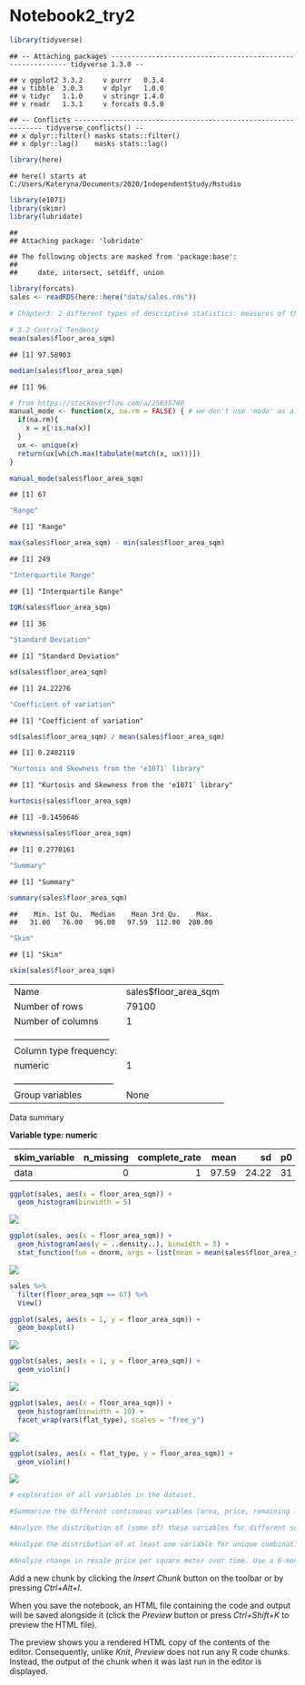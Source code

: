 Notebook2\_try2
================

``` r
library(tidyverse)
```

    ## -- Attaching packages ----------------------------------------------------------- tidyverse 1.3.0 --

    ## v ggplot2 3.3.2     v purrr   0.3.4
    ## v tibble  3.0.3     v dplyr   1.0.0
    ## v tidyr   1.1.0     v stringr 1.4.0
    ## v readr   1.3.1     v forcats 0.5.0

    ## -- Conflicts -------------------------------------------------------------- tidyverse_conflicts() --
    ## x dplyr::filter() masks stats::filter()
    ## x dplyr::lag()    masks stats::lag()

``` r
library(here)
```

    ## here() starts at C:/Users/Kateryna/Documents/2020/IndependentStudy/Rstudio

``` r
library(e1071)
library(skimr)
library(lubridate)
```

    ## 
    ## Attaching package: 'lubridate'

    ## The following objects are masked from 'package:base':
    ## 
    ##     date, intersect, setdiff, union

``` r
library(forcats)
sales <- readRDS(here::here("data/sales.rds"))
```

``` r
# Chapter3: 2 different types of descriptive statistics: measures of the central tendency and measures of dispersion.

# 3.2 Central Tendency
mean(sales$floor_area_sqm) 
```

    ## [1] 97.58903

``` r
median(sales$floor_area_sqm)
```

    ## [1] 96

``` r
# from https://stackoverflow.com/a/25635740
manual_mode <- function(x, na.rm = FALSE) { # we don't use 'mode' as a function name because it already exists
  if(na.rm){
    x = x[!is.na(x)]
  }
  ux <- unique(x)
  return(ux[which.max(tabulate(match(x, ux)))])
}

manual_mode(sales$floor_area_sqm)
```

    ## [1] 67

``` r
"Range"
```

    ## [1] "Range"

``` r
max(sales$floor_area_sqm) - min(sales$floor_area_sqm)
```

    ## [1] 249

``` r
"Interquartile Range"
```

    ## [1] "Interquartile Range"

``` r
IQR(sales$floor_area_sqm)
```

    ## [1] 36

``` r
"Standard Deviation"
```

    ## [1] "Standard Deviation"

``` r
sd(sales$floor_area_sqm)
```

    ## [1] 24.22276

``` r
"Coefficient of variation"
```

    ## [1] "Coefficient of variation"

``` r
sd(sales$floor_area_sqm) / mean(sales$floor_area_sqm)
```

    ## [1] 0.2482119

``` r
"Kurtosis and Skewness from the 'e1071` library"
```

    ## [1] "Kurtosis and Skewness from the 'e1071` library"

``` r
kurtosis(sales$floor_area_sqm)
```

    ## [1] -0.1450646

``` r
skewness(sales$floor_area_sqm)
```

    ## [1] 0.2770161

``` r
"Summary"
```

    ## [1] "Summary"

``` r
summary(sales$floor_area_sqm)
```

    ##    Min. 1st Qu.  Median    Mean 3rd Qu.    Max. 
    ##   31.00   76.00   96.00   97.59  112.00  280.00

``` r
"Skim"
```

    ## [1] "Skim"

``` r
skim(sales$floor_area_sqm)
```

|                                                  |                        |
| :----------------------------------------------- | :--------------------- |
| Name                                             | sales$floor\_area\_sqm |
| Number of rows                                   | 79100                  |
| Number of columns                                | 1                      |
| \_\_\_\_\_\_\_\_\_\_\_\_\_\_\_\_\_\_\_\_\_\_\_   |                        |
| Column type frequency:                           |                        |
| numeric                                          | 1                      |
| \_\_\_\_\_\_\_\_\_\_\_\_\_\_\_\_\_\_\_\_\_\_\_\_ |                        |
| Group variables                                  | None                   |

Data summary

**Variable type:
numeric**

| skim\_variable | n\_missing | complete\_rate |  mean |    sd | p0 | p25 | p50 | p75 | p100 | hist  |
| :------------- | ---------: | -------------: | ----: | ----: | -: | --: | --: | --: | ---: | :---- |
| data           |          0 |              1 | 97.59 | 24.22 | 31 |  76 |  96 | 112 |  280 | ▃▇▁▁▁ |

``` r
ggplot(sales, aes(x = floor_area_sqm)) + 
  geom_histogram(binwidth = 5)
```

![](Notebook2_try2_files/figure-gfm/unnamed-chunk-4-1.png)<!-- -->

``` r
ggplot(sales, aes(x = floor_area_sqm)) + 
  geom_histogram(aes(y = ..density..), binwidth = 5) +
  stat_function(fun = dnorm, args = list(mean = mean(sales$floor_area_sqm), sd = sd(sales$floor_area_sqm)))
```

![](Notebook2_try2_files/figure-gfm/unnamed-chunk-5-1.png)<!-- -->

``` r
sales %>% 
  filter(floor_area_sqm == 67) %>% 
  View()
```

``` r
ggplot(sales, aes(x = 1, y = floor_area_sqm)) + 
  geom_boxplot()
```

![](Notebook2_try2_files/figure-gfm/unnamed-chunk-7-1.png)<!-- -->

``` r
ggplot(sales, aes(x = 1, y = floor_area_sqm)) + 
  geom_violin()
```

![](Notebook2_try2_files/figure-gfm/unnamed-chunk-8-1.png)<!-- -->

``` r
ggplot(sales, aes(x = floor_area_sqm)) + 
  geom_histogram(binwidth = 10) +
  facet_wrap(vars(flat_type), scales = "free_y")
```

![](Notebook2_try2_files/figure-gfm/unnamed-chunk-9-1.png)<!-- -->

``` r
ggplot(sales, aes(x = flat_type, y = floor_area_sqm)) + 
  geom_violin()
```

![](Notebook2_try2_files/figure-gfm/unnamed-chunk-10-1.png)<!-- -->

``` r
# exploration of all variables in the dataset. 

#Summarize the different continuous variables (area, price, remaining lease) as well as the nominal/ordinal variables (month, flat_type, town, flat_model, storey_range), summarize these variables in both table (stats on central tendency and distribution) and visual form.

#Analyze the distribution of (some of) these variables for different subsets of the data. For example, explore the difference between towns, or between flat types.

#Analyze the distribution of at least one variable for unique combinations of town and flat_type (for each town, for each flat type: Ang Mo Kio, 1 room; Ang Mo Kio 2 room; etc.)

#Analyze change in resale price per square meter over time. Use a 6-month moving average to do so.
```

Add a new chunk by clicking the *Insert Chunk* button on the toolbar or
by pressing *Ctrl+Alt+I*.

When you save the notebook, an HTML file containing the code and output
will be saved alongside it (click the *Preview* button or press
*Ctrl+Shift+K* to preview the HTML file).

The preview shows you a rendered HTML copy of the contents of the
editor. Consequently, unlike *Knit*, *Preview* does not run any R code
chunks. Instead, the output of the chunk when it was last run in the
editor is displayed.
